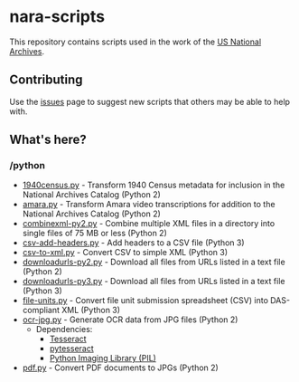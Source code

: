 # nara-scripts
This repository contains scripts used in the work of the [US National Archives](https://www.archives.gov/).

## Contributing
Use the [issues](https://github.com/usnationalarchives/nara-scripts/issues) page to suggest new scripts that others may be able to help with.

## What's here?
### /python
* [1940census.py](https://github.com/usnationalarchives/nara-scripts/blob/master/python/1940census.py) - Transform 1940 Census metadata for inclusion in the National Archives Catalog (Python 2)
* [amara.py](https://github.com/usnationalarchives/nara-scripts/blob/master/python/amara.py) - Transform Amara video transcriptions for addition to the National Archives Catalog (Python 2)
* [combinexml-py2.py](https://github.com/usnationalarchives/nara-scripts/blob/master/python/combinexml-py2.py) - Combine multiple XML files in a directory into single files of 75 MB or less (Python 2)
* [csv-add-headers.py](https://github.com/usnationalarchives/nara-scripts/blob/master/python/csv-add-headers.py) - Add headers to a CSV file (Python 3)
* [csv-to-xml.py](https://github.com/usnationalarchives/nara-scripts/blob/master/python/csv-to-xml.py) - Convert CSV to simple XML (Python 3)
* [downloadurls-py2.py](https://github.com/usnationalarchives/nara-scripts/blob/master/python/downloadurls-py2.py) - Download all files from URLs listed in a text file (Python 2)
* [downloadurls-py3.py](https://github.com/usnationalarchives/nara-scripts/blob/master/python/downloadurls-py3.py) - Download all files from URLs listed in a text file (Python 3)
* [file-units.py](https://github.com/usnationalarchives/nara-scripts/blob/master/python/file-units.py) - Convert file unit submission spreadsheet (CSV) into DAS-compliant XML (Python 3)
* [ocr-jpg.py](https://github.com/usnationalarchives/nara-scripts/blob/master/python/ocr-jpg.py) - Generate OCR data from JPG files (Python 2)
	* Dependencies:
		* [Tesseract](https://github.com/tesseract-ocr/tesseract)
		* [pytesseract](https://github.com/madmaze/pytesseract)
		* [Python Imaging Library (PIL)](https://www.pythonware.com/products/pil/)
* [pdf.py](https://github.com/usnationalarchives/nara-scripts/blob/master/python/pdf.py) - Convert PDF documents to JPGs (Python 2)
